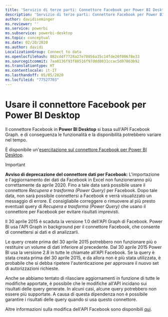 ```yaml
---
title: 'Servizio di terze parti: Connettore Facebook per Power BI Desktop'
description: 'Servizio di terze parti: Connettore Facebook per Power BI Desktop'
author: davidiseminger
ms.reviewer: ''
ms.service: powerbi
ms.subservice: powerbi-desktop
ms.topic: conceptual
ms.date: 02/20/2020
ms.author: davidi
LocalizationGroup: Connect to data
ms.openlocfilehash: 882cddf7728a27e78056a35c14fde20f00678e33
ms.sourcegitcommit: 7aa0136f93f88516f97ddd8031ccac5d07863b92
ms.translationtype: HT
ms.contentlocale: it-IT
ms.lasthandoff: 05/05/2020
ms.locfileid: "77527703"
---
```

# <a name="use-the-facebook-connector-for-power-bi-desktop"></a>Usare il connettore Facebook per Power BI Desktop
Il connettore Facebook in **Power BI Desktop** si basa sull'API Facebook Graph. e di conseguenza le funzionalità e la disponibilità potrebbero variare nel tempo.

È disponibile un'[esercitazione sul connettore Facebook per Power BI Desktop](desktop-tutorial-facebook-analytics.md).

> [!IMPORTANT]
> **Avviso di deprecazione del connettore dati per Facebook:** L'importazione e l'aggiornamento dei dati da Facebook in Excel non funzioneranno più correttamente da aprile 2020. Fino a tale data sarà possibile usare il connettore *Recupera e trasforma (Power Query)* per Facebook. Dopo tale data, non sarà possibile connettersi a Facebook e verrà visualizzato un messaggio di errore. È consigliabile correggere o rimuovere al più presto eventuali query di *Recupera e trasforma (Power Query)* che usano il connettore per Facebook per evitare risultati imprevisti.


Il 30 aprile 2015 è scaduta la versione 1.0 dell'API Graph di Facebook. Power BI usa l'API Graph in background per il connettore Facebook, che consente di connettersi ai dati e di analizzarli.

Le query create prima del 30 aprile 2015 potrebbero non funzionare più o restituire un volume di dati inferiore al precedente. Dal 30 aprile 2015 Power BI usa la versione 2.8 in tutte le chiamate all'API Facebook. Se la query è stata creata prima del 30 aprile 2015, e da allora non è più stata utilizzata, è probabile che si debba ripetere l'autenticazione per approvare il nuovo set di autorizzazioni richieste.

Anche se abbiamo tentato di rilasciare aggiornamenti in funzione di tutte le modifiche apportate, è possibile che le modifiche all'API incidano sui risultati delle query generate. In alcuni casi, alcune query potrebbero non essere più supportate. A causa di questa dipendenza non è possibile garantire i risultati delle query quando si usa questo connettore.

Altre informazioni sulla modifica dell'API Facebook sono disponibili [qui](https://developers.facebook.com/docs/apps/changelog#v2_0).


